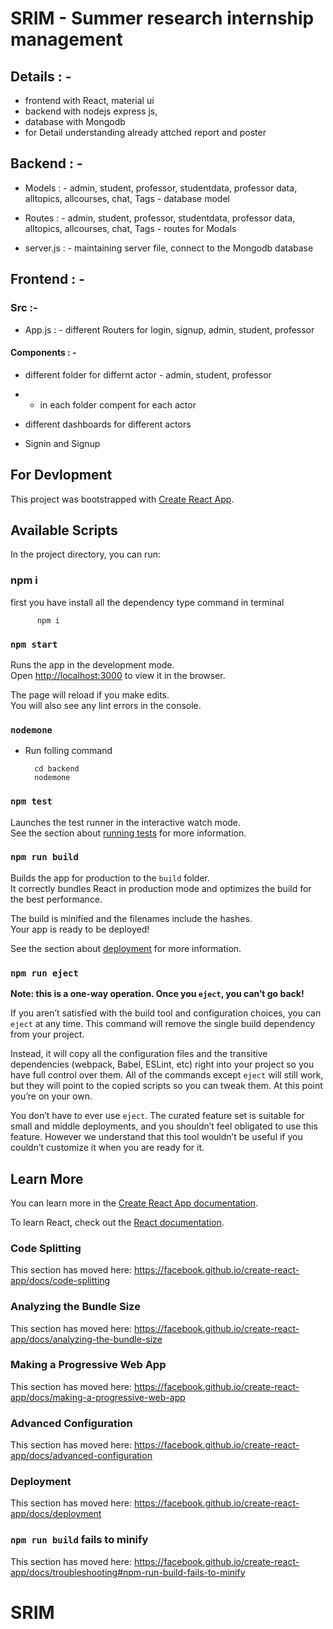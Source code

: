  # SRIM - Summer research internship management

## Details : - 
-  frontend with React, material ui
-  backend with nodejs express js, 
-  database with Mongodb
-  for Detail understanding already attched report and  poster

## Backend : -

-   Models : - admin, student, professor, studentdata, professor data, alltopics, allcourses, chat, Tags   - database model

-   Routes : - admin, student, professor, studentdata, professor data, alltopics, allcourses, chat, Tags   - routes for Modals

-   server.js : -  maintaining server file, connect to the Mongodb database

## Frontend : -

### Src  :- 

-   App.js : - different Routers for login, signup, admin, student, professor

#### Components : -

-   different folder for differnt actor - admin, student, professor   

-  - in each folder compent for each actor     

-   different dashboards for different actors 

-   Signin and Signup 

## For Devlopment


This project was bootstrapped with [Create React App](https://github.com/facebook/create-react-app).

## Available Scripts

In the project directory, you can run:

### npm i

first you have install all the dependency  type command in terminal

          npm i 

### `npm start`

Runs the app in the development mode.<br />
Open [http://localhost:3000](http://localhost:3000) to view it in the browser.

The page will reload if you make edits.<br />
You will also see any lint errors in the console.


### `nodemone`

- Run folling command       

        
        cd backend
        nodemone
        

### `npm test`

Launches the test runner in the interactive watch mode.<br />
See the section about [running tests](https://facebook.github.io/create-react-app/docs/running-tests) for more information.

### `npm run build`

Builds the app for production to the `build` folder.<br />
It correctly bundles React in production mode and optimizes the build for the best performance.

The build is minified and the filenames include the hashes.<br />
Your app is ready to be deployed!

See the section about [deployment](https://facebook.github.io/create-react-app/docs/deployment) for more information.

### `npm run eject`

**Note: this is a one-way operation. Once you `eject`, you can’t go back!**

If you aren’t satisfied with the build tool and configuration choices, you can `eject` at any time. This command will remove the single build dependency from your project.

Instead, it will copy all the configuration files and the transitive dependencies (webpack, Babel, ESLint, etc) right into your project so you have full control over them. All of the commands except `eject` will still work, but they will point to the copied scripts so you can tweak them. At this point you’re on your own.

You don’t have to ever use `eject`. The curated feature set is suitable for small and middle deployments, and you shouldn’t feel obligated to use this feature. However we understand that this tool wouldn’t be useful if you couldn’t customize it when you are ready for it.

## Learn More

You can learn more in the [Create React App documentation](https://facebook.github.io/create-react-app/docs/getting-started).

To learn React, check out the [React documentation](https://reactjs.org/).

### Code Splitting

This section has moved here: https://facebook.github.io/create-react-app/docs/code-splitting

### Analyzing the Bundle Size

This section has moved here: https://facebook.github.io/create-react-app/docs/analyzing-the-bundle-size

### Making a Progressive Web App

This section has moved here: https://facebook.github.io/create-react-app/docs/making-a-progressive-web-app

### Advanced Configuration

This section has moved here: https://facebook.github.io/create-react-app/docs/advanced-configuration

### Deployment

This section has moved here: https://facebook.github.io/create-react-app/docs/deployment

### `npm run build` fails to minify

This section has moved here: https://facebook.github.io/create-react-app/docs/troubleshooting#npm-run-build-fails-to-minify
# SRIM

